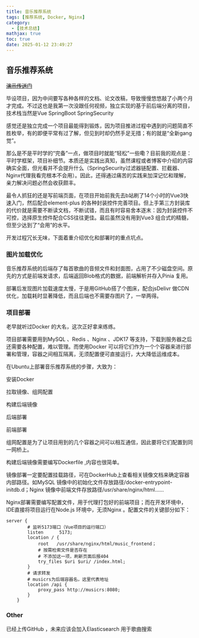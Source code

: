 ```yaml
---
title: 音乐推荐系统
tags: [推荐系统, Docker, Nginx]
category:
  - [技术总结]
mathjax: true
toc: true
date: 2025-01-12 23:49:27
---
```

## 音乐推荐系统

~~[演示传送门](http)~~

毕设项目，因为中间要写各种各样的文档、论文改稿，导致慢慢悠悠敲了小两个月才完成。不过这也是我第一次没跟任何视频，独立实现的基于前后端分离的项目，技术栈当然是Vue SpringBoot SpringSecurity 
<!--more-->
感觉还是独立完成一个项目最能得到锻炼，因为项目推进过程中遇到的问题简直不胜枚举，有的即便平常有过了解，但见到时却仍然手足无措；有的就是“全新gang觉”。

那么是不是平时学的“完备”一点，做项目时就能“轻松”一些嘞？目前我的观点是：平时学框架，项目补细节。本质还是实践出真知，虽然课程或者博客中介绍的内容确实全面，但光看并不会提升什么（SpringSecurity过滤器链配置、拦截器、Nginx代理我看完根本不会用）。因此，还得通过痛苦的实践来加深记忆和理解，亲力解决问题必然会收获颇丰。

最令人抓狂的还是写前端页面，在项目开始前我先去b站刷了14个小时的Vue3快速入门，然后配合element-plus 的各种封装控件完善项目。但上手第三方封装库的代价就是需要不断读文档，不断试错，而且有时容易舍本逐末：因为封装控件不可控，选择原生控件配合CSS往往更佳。最后虽然没有用到Vue3 组合式的精髓，但至少达到了“会用”的水平。

开发过程冗长无味，下面着重介绍优化和部署时的重点坑点。

### 图片加载优化

音乐推荐系统的后端存了每首歌曲的音频文件和封面图，占用了不少磁盘空间。原先的方式是前端发请求，后端返回Blob格式的数据，前端解析并存入Pinia 复用。

部署后发现图片加载速度太慢，于是用GitHub搭了个图床，配合jsDelivr 做CDN优化，加载耗时显著降低，而且后端也不需要存图片了，一举两得。

### 项目部署

老早就听过Docker 的大名，这次正好拿来练练。

项目部署需要用到MySQL 、Redis 、Nginx 、JDK17 等支持，下载到服务器之后还需要各种配置，难以管理。而使用Docker 可以将它们作为一个个容器来进行部署和管理，容器之间相互隔离，无须配置便可直接运行，大大降低运维成本。

在Ubuntu上部署音乐推荐系统的步骤，大致为：

安装Docker

拉取镜像、组网配置

构建后端镜像

后端部署

前端部署

组网配置是为了让项目用到的几个容器之间可以相互通信，因此要将它们配置到同一网桥上。

构建后端镜像需要编写Dockerfile ,内容也很简单。

镜像部署一定要配置挂载路径，可在DockerHub上查看相关镜像文档来确定容器内部路径。如MySQL 镜像中的初始化文件存放路径/docker-entrypoint-initdb.d；Nginx 镜像中前端文件存放路径/usr/share/nginx/html……

Nginx部署需要编写配置文件，用于代理打包好的前端项目；而在开发环境中，IDE直接将项目运行在Node.js 环境中，无须Nginx 。配置文件的关键部分如下：

```text
server {
        # 监听5173端口（Vue项目的运行端口）
        listen      5173;
        location / {
            root   /usr/share/nginx/html/music_frontend；
            # 按需检索文件是否存在
            # 不添加这一项，刷新页面后报404
            try_files $uri $uri/ /index.html;
        }
        # 请求转发
        # musicrs为后端容器名，这里代表地址
        location /api {
            proxy_pass http://musicrs:8080;
        }
    }
```

### Other

已经上传GitHub ，未来应该会加入Elasticsearch 用于歌曲搜索
